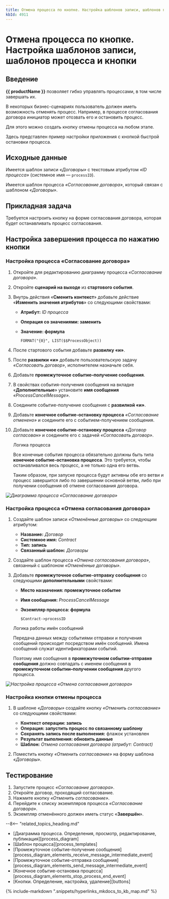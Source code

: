 ```yaml
---
title: Отмена процесса по кнопке. Настройка шаблонов записи, шаблонов процесса и кнопки
kbId: 4911
---
```


# Отмена процесса по кнопке. Настройка шаблонов записи, шаблонов процесса и кнопки

## Введение

**{{ productName }}** позволяет гибко управлять процессами, в том числе завершать их.

В некоторых бизнес-сценариях пользователь должен иметь возможность отменять процесс. Например, в процессе согласования договора инициатор может отозвать его и остановить процесс.

Для этого можно создать кнопку отмены процесса на любом этапе.

Здесь представлен пример настройки приложения с кнопкой быстрой остановки процесса.

## Исходные данные

Имеется шаблон записи *«Договоры»* с текстовым атрибутом *«ID процесса»* (системное имя — `processID`).

Имеется шаблон процесса *«Согласование договора»*, который связан с шаблоном *«Договоры»*.

## Прикладная задача

Требуется настроить кнопку на форме согласования договора, которая будет останавливать процесс согласования.

## Настройка завершения процесса по нажатию кнопки

### Настройка процесса «Согласование договора»

1. Откройте для редактированию диаграмму процесса *«Согласование договора»*.
2. Откройте **сценарий на выходе** из **стартового события**.
3. Внутрь действия «**Сменить контекст**» добавьте действие «**Изменить значения атрибутов**» со следующими свойствами:

   - **Атрибут:** *ID процесса*
   - **Операция со значениями: заменить**
   - **Значение: формула**

     ```
     FORMAT("{0}", LIST($$ProcessObject))

     ```
4. После стартового события добавьте **развилку «и»**.
5. После **развилки «и»** добавьте пользовательскую задачу *«Согласовать договор»*, исполнителем назначьте себя.
6. Добавьте **промежуточное событие–получение сообщения**.
7. В свойствах события-получения сообщения на вкладке «**Дополнительные**» установите **имя сообщения** *«ProcessCancelMessage»*.
8. Соедините событие-получение сообщения с **развилкой «и»**.
9. Добавьте **конечное событие-остановку процесса** *«Согласование отменено»* и соедините его с событием-получением сообщения.
10. Добавьте **конечное событие-остановку процесса** *«Договор согласован»* и соедините его с задачей *«Согласовать договор»*.

    Логика процесса

    Все конечные события процесса обязательно должны быть типа **конечное событие-остановка процесса**. Это требуется, чтобы останавливался весь процесс, а не только одна его ветвь.

    Таким образом, при запуске процесса будут активны обе его ветви и процесс завершится либо по завершении основной ветви, либо при получении сообщения об отмене согласования договора.

_![Диаграмма процесса «Согласование договора»](/platform/v5.0/examples/img/process_end_button_contract_submit_process.png)_

### Настройка процесса «Отмена согласования договора»

1. Создайте шаблон записи *«Отменённые договоры»* со следующим атрибутом:

   - **Название:** *Договор*
   - **Системное имя:** *Contract*
   - **Тип: запись**
   - **Связанный шаблон:** *Договоры*
2. Создайте шаблон процесса *«Отмена согласования договора»*, связанный с шаблоном *«Отменённые договоры»*.
3. Добавьте **промежуточное событие-отправку сообщения** со следующими **дополнительными** свойствами:

   - **Место назначения: промежуточное событие**
   - **Имя сообщения:** *ProcessCancelMessage*
   - **Экземпляр процесса: формула**

     ```
     $Contract->processID

     ```

   Логика работы имён сообщений

   Передача данных между событиями отправки и получения сообщений происходит посредством имён сообщений. Имена сообщений служат идентификаторами событий.

   Поэтому имя сообщения в **промежуточном событии-отправке сообщения** должно совпадать с именем сообщения в **промежуточном событии–получении сообщения** другого процесса.

_![Настройка процесса «Отмена согласования договора»](/platform/v5.0/examples/img/process_end_button_submit_cancel_process.png)_

### Настройка кнопки отмены процесса

1. В шаблоне *«Договоры»* создайте кнопку *«Отменить согласование»* со следующими свойствами:

   - **Контекст операции: запись**
   - **Операция: запустить процесс по связанному шаблону**
   - **Сохранять запись после выполнения:** флажок установлен
   - **Результат выполнения: обновить данные**
   - **Шаблон:** *Отмена согласования договора (атрибут: Contract)*
2. Поместить кнопку *«Отменить согласование»* на форму шаблона *«Договоры»*.

## Тестирование

1. Запустите процесс *«Согласование договора»*.
2. Откройте договор, проходящий согласование.
3. Нажмите кнопку *«Отменить согласование»*.
4. Перейдите к списку экземпляров процесса *«Согласование договора»*.
5. Экземпляр отменённого должен иметь статус «**Завершён**».

--8<-- "related_topics_heading.md"

- [Диаграмма процесса. Определения, просмотр, редактирование, публикация][process_diagram]
- [Шаблон процесса][process_templates]
- [Промежуточное событие-получение сообщения][process_diagram_elements_receive_message_intermediate_event]
- [Промежуточное событие-отправка сообщения][process_diagram_elements_send_message_intermediate_event]
- [Конечное событие-остановка процесса][process_diagram_elements_stop_process_end_event]
- [Кнопки. Определение, настройка, удаление][buttons]

{% include-markdown ".snippets/hyperlinks_mkdocs_to_kb_map.md" %}
